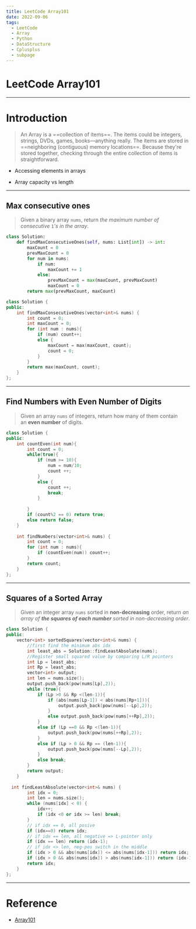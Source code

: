 ```yaml
---
title: LeetCode Array101
date: 2022-09-06
tags:
  - LeetCode
  - Array
  - Python
  - DataStructure
  - Cplusplus
  - subpage
---
```


# LeetCode Array101

---

# Introduction

> An Array is a ==collection of items==. The items could be integers, strings, DVDs, games, books—anything really. The items are stored in ==neighboring (contiguous) memory locations==. Because they're stored together, checking through the entire collection of items is straightforward.

- Accessing elements in arrays

- Array capacity vs length

---

## Max consecutive ones

> Given a binary array `nums`, return _the maximum number of consecutive_ `1`_'s in the array_.

```python
class Solution:
    def findMaxConsecutiveOnes(self, nums: List[int]) -> int:
        maxCount = 0
        prevMaxCount = 0
        for num in nums:
            if num:
                maxCount += 1
            else:
                prevMaxCount = max(maxCount, prevMaxCount)
                maxCount = 0
        return max(prevMaxCount, maxCount)
```

```cpp
class Solution {
public:
    int findMaxConsecutiveOnes(vector<int>& nums) {
        int count = 0;
        int maxCount = 0;
        for (int num : nums){
            if (num) count++;
            else {
                maxCount = max(maxCount, count);
                count = 0;
            }
        }
        return max(maxCount, count);
    }    
};
```

---

## Find Numbers with Even Number of Digits

> Given an array `nums` of integers, return how many of them contain an **even number** of digits.

```cpp
class Solution {
public:    
    int countEven(int num){
        int count = 0;
        while(true){
            if (num >= 10){
                num = num/10;
                count ++;
            }
            else {
                count ++;
                break;            
            }
            
        }
        if (count%2 == 0) return true;
        else return false;
    }    
    
    int findNumbers(vector<int>& nums) {
        int count = 0;
        for (int num : nums){
            if (countEven(num)) count++;
        }
        return count;        
    }
};
```


---

## Squares of a Sorted Array

> Given an integer array `nums` sorted in **non-decreasing** order, return _an array of **the squares of each number** sorted in non-decreasing order_.

```cpp
class Solution {
public:
    vector<int> sortedSquares(vector<int>& nums) {
        //first find the minimum abs idx
        int least_abs = Solution::findLeastAbsolute(nums);
        //Register small squared value by comparing L/R pointers
        int Lp = least_abs;
        int Rp = least_abs;
        vector<int> output;
        int len = nums.size();
        output.push_back(pow(nums[Lp],2));
        while (true){
            if (Lp >0 && Rp <(len-1)){
                if (abs(nums[Lp-1]) < abs(nums[Rp+1])){
	                output.push_back(pow(nums[--Lp],2));
                }
                else output.push_back(pow(nums[++Rp],2));
            }
            else if (Lp ==0 && Rp <(len-1)){
                output.push_back(pow(nums[++Rp],2));
            }   
            else if (Lp > 0 && Rp == (len-1)){
                output.push_back(pow(nums[--Lp],2));
            }
            else break;
        }
        return output;
    }
    
  int findLeastAbsolute(vector<int>& nums) {
        int idx = 0;
        int len = nums.size();
        while (nums[idx] < 0) {
            idx++; 
            if (idx <0 or idx >= len) break;
        }
        // if idx == 0, all posive
        if (idx==0) return idx;
        // if idx == len, all negative => L-pointer only
        if (idx == len) return (idx-1);                
        // if idx <> len, neg-pos switch in the middle
        if (idx > 0 && abs(nums[idx]) <= abs(nums[idx-1])) return idx;
        if (idx > 0 && abs(nums[idx]) > abs(nums[idx-1])) return (idx-1);
        return idx;
    }
};
```

---

# Reference

- [Array101](https://leetcode.com/explore/learn/card/fun-with-arrays/)
